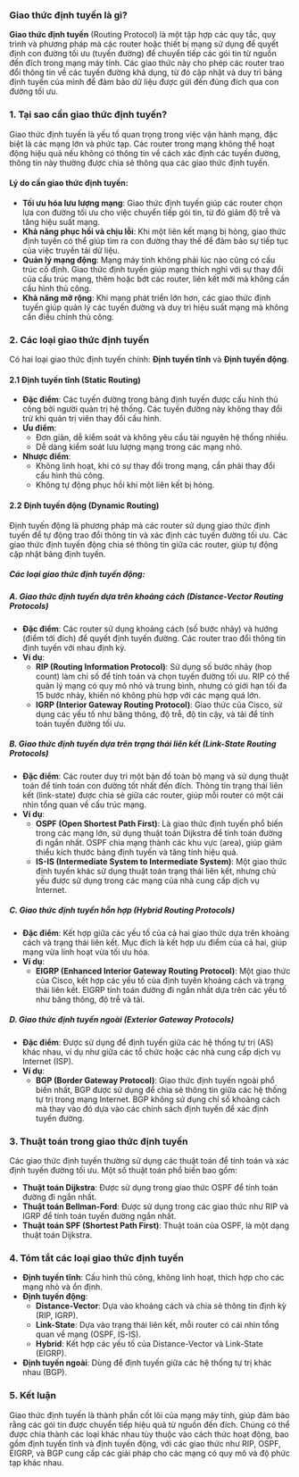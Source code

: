 ### Giao thức định tuyến là gì?

**Giao thức định tuyến** (Routing Protocol) là một tập hợp các quy tắc, quy trình và phương pháp mà các router hoặc thiết bị mạng sử dụng để quyết định con đường tối ưu (tuyến đường) để chuyển tiếp các gói tin từ nguồn đến đích trong mạng máy tính. Các giao thức này cho phép các router trao đổi thông tin về các tuyến đường khả dụng, từ đó cập nhật và duy trì bảng định tuyến của mình để đảm bảo dữ liệu được gửi đến đúng đích qua con đường tối ưu.

### 1. **Tại sao cần giao thức định tuyến?**

Giao thức định tuyến là yếu tố quan trọng trong việc vận hành mạng, đặc biệt là các mạng lớn và phức tạp. Các router trong mạng không thể hoạt động hiệu quả nếu không có thông tin về cách xác định các tuyến đường, thông tin này thường được chia sẻ thông qua các giao thức định tuyến. 

#### Lý do cần giao thức định tuyến:
- **Tối ưu hóa lưu lượng mạng**: Giao thức định tuyến giúp các router chọn lựa con đường tối ưu cho việc chuyển tiếp gói tin, từ đó giảm độ trễ và tăng hiệu suất mạng.
- **Khả năng phục hồi và chịu lỗi**: Khi một liên kết mạng bị hỏng, giao thức định tuyến có thể giúp tìm ra con đường thay thế để đảm bảo sự tiếp tục của việc truyền tải dữ liệu.
- **Quản lý mạng động**: Mạng máy tính không phải lúc nào cũng có cấu trúc cố định. Giao thức định tuyến giúp mạng thích nghi với sự thay đổi của cấu trúc mạng, thêm hoặc bớt các router, liên kết mới mà không cần cấu hình thủ công.
- **Khả năng mở rộng**: Khi mạng phát triển lớn hơn, các giao thức định tuyến giúp quản lý các tuyến đường và duy trì hiệu suất mạng mà không cần điều chỉnh thủ công.
  
### 2. **Các loại giao thức định tuyến**

Có hai loại giao thức định tuyến chính: **Định tuyến tĩnh** và **Định tuyến động**.

#### 2.1 **Định tuyến tĩnh (Static Routing)**
- **Đặc điểm**: Các tuyến đường trong bảng định tuyến được cấu hình thủ công bởi người quản trị hệ thống. Các tuyến đường này không thay đổi trừ khi quản trị viên thay đổi cấu hình.
- **Ưu điểm**: 
  - Đơn giản, dễ kiểm soát và không yêu cầu tài nguyên hệ thống nhiều.
  - Dễ dàng kiểm soát lưu lượng mạng trong các mạng nhỏ.
- **Nhược điểm**:
  - Không linh hoạt, khi có sự thay đổi trong mạng, cần phải thay đổi cấu hình thủ công.
  - Không tự động phục hồi khi một liên kết bị hỏng.

#### 2.2 **Định tuyến động (Dynamic Routing)**
Định tuyến động là phương pháp mà các router sử dụng giao thức định tuyến để tự động trao đổi thông tin và xác định các tuyến đường tối ưu. Các giao thức định tuyến động chia sẻ thông tin giữa các router, giúp tự động cập nhật bảng định tuyến.

##### **Các loại giao thức định tuyến động:**

##### **A. Giao thức định tuyến dựa trên khoảng cách (Distance-Vector Routing Protocols)**
- **Đặc điểm**: Các router sử dụng khoảng cách (số bước nhảy) và hướng (điểm tới đích) để quyết định tuyến đường. Các router trao đổi thông tin định tuyến với nhau định kỳ.
- **Ví dụ**:
  - **RIP (Routing Information Protocol)**: Sử dụng số bước nhảy (hop count) làm chỉ số để tính toán và chọn tuyến đường tối ưu. RIP có thể quản lý mạng có quy mô nhỏ và trung bình, nhưng có giới hạn tối đa 15 bước nhảy, khiến nó không phù hợp với các mạng quá lớn.
  - **IGRP (Interior Gateway Routing Protocol)**: Giao thức của Cisco, sử dụng các yếu tố như băng thông, độ trễ, độ tin cậy, và tải để tính toán tuyến đường tối ưu.

##### **B. Giao thức định tuyến dựa trên trạng thái liên kết (Link-State Routing Protocols)**
- **Đặc điểm**: Các router duy trì một bản đồ toàn bộ mạng và sử dụng thuật toán để tính toán con đường tốt nhất đến đích. Thông tin trạng thái liên kết (link-state) được chia sẻ giữa các router, giúp mỗi router có một cái nhìn tổng quan về cấu trúc mạng.
- **Ví dụ**:
  - **OSPF (Open Shortest Path First)**: Là giao thức định tuyến phổ biến trong các mạng lớn, sử dụng thuật toán Dijkstra để tính toán đường đi ngắn nhất. OSPF chia mạng thành các khu vực (area), giúp giảm thiểu kích thước bảng định tuyến và tăng tính hiệu quả.
  - **IS-IS (Intermediate System to Intermediate System)**: Một giao thức định tuyến khác sử dụng thuật toán trạng thái liên kết, nhưng chủ yếu được sử dụng trong các mạng của nhà cung cấp dịch vụ Internet.

##### **C. Giao thức định tuyến hỗn hợp (Hybrid Routing Protocols)**
- **Đặc điểm**: Kết hợp giữa các yếu tố của cả hai giao thức dựa trên khoảng cách và trạng thái liên kết. Mục đích là kết hợp ưu điểm của cả hai, giúp mạng vừa linh hoạt vừa tối ưu hóa.
- **Ví dụ**:
  - **EIGRP (Enhanced Interior Gateway Routing Protocol)**: Một giao thức của Cisco, kết hợp các yếu tố của định tuyến khoảng cách và trạng thái liên kết. EIGRP tính toán đường đi ngắn nhất dựa trên các yếu tố như băng thông, độ trễ và tải.

##### **D. Giao thức định tuyến ngoài (Exterior Gateway Protocols)**
- **Đặc điểm**: Được sử dụng để định tuyến giữa các hệ thống tự trị (AS) khác nhau, ví dụ như giữa các tổ chức hoặc các nhà cung cấp dịch vụ Internet (ISP).
- **Ví dụ**:
  - **BGP (Border Gateway Protocol)**: Giao thức định tuyến ngoài phổ biến nhất, BGP được sử dụng để chia sẻ thông tin giữa các hệ thống tự trị trong mạng Internet. BGP không sử dụng chỉ số khoảng cách mà thay vào đó dựa vào các chính sách định tuyến để xác định tuyến đường.

### 3. **Thuật toán trong giao thức định tuyến**

Các giao thức định tuyến thường sử dụng các thuật toán để tính toán và xác định tuyến đường tối ưu. Một số thuật toán phổ biến bao gồm:

- **Thuật toán Dijkstra**: Được sử dụng trong giao thức OSPF để tính toán đường đi ngắn nhất.
- **Thuật toán Bellman-Ford**: Được sử dụng trong các giao thức như RIP và IGRP để tính toán tuyến đường ngắn nhất.
- **Thuật toán SPF (Shortest Path First)**: Thuật toán của OSPF, là một dạng thuật toán Dijkstra.

### 4. **Tóm tắt các loại giao thức định tuyến**
- **Định tuyến tĩnh**: Cấu hình thủ công, không linh hoạt, thích hợp cho các mạng nhỏ và ổn định.
- **Định tuyến động**:
  - **Distance-Vector**: Dựa vào khoảng cách và chia sẻ thông tin định kỳ (RIP, IGRP).
  - **Link-State**: Dựa vào trạng thái liên kết, mỗi router có cái nhìn tổng quan về mạng (OSPF, IS-IS).
  - **Hybrid**: Kết hợp các yếu tố của Distance-Vector và Link-State (EIGRP).
- **Định tuyến ngoài**: Dùng để định tuyến giữa các hệ thống tự trị khác nhau (BGP).

### 5. **Kết luận**
Giao thức định tuyến là thành phần cốt lõi của mạng máy tính, giúp đảm bảo rằng các gói tin được chuyển tiếp hiệu quả từ nguồn đến đích. Chúng có thể được chia thành các loại khác nhau tùy thuộc vào cách thức hoạt động, bao gồm định tuyến tĩnh và định tuyến động, với các giao thức như RIP, OSPF, EIGRP, và BGP cung cấp các giải pháp cho các mạng có quy mô và độ phức tạp khác nhau.
